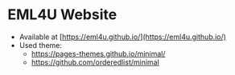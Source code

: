 # EML4U Website

- Available at [https://eml4u.github.io/](https://eml4u.github.io/)
- Used theme:
    - https://pages-themes.github.io/minimal/
    - https://github.com/orderedlist/minimal